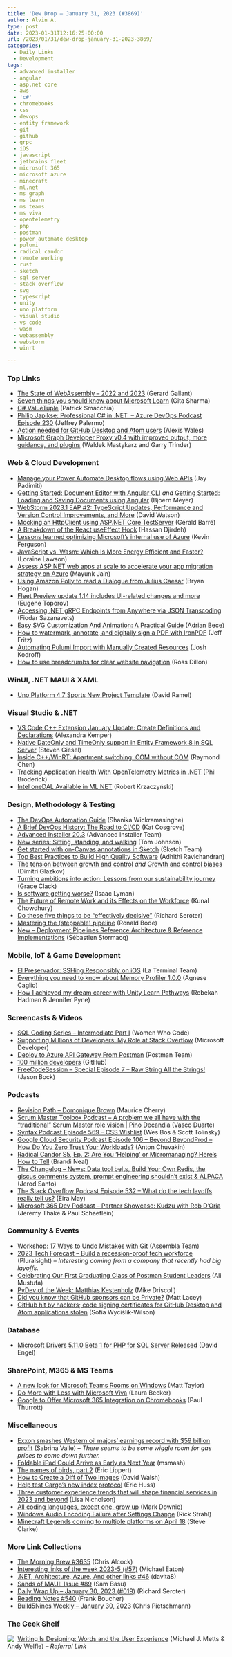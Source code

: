 ```yaml
---
title: 'Dew Drop – January 31, 2023 (#3869)'
author: Alvin A.
type: post
date: 2023-01-31T12:16:25+00:00
url: /2023/01/31/dew-drop-january-31-2023-3869/
categories:
  - Daily Links
  - Development
tags:
  - advanced installer
  - angular
  - asp.net core
  - aws
  - 'c#'
  - chromebooks
  - css
  - devops
  - entity framework
  - git
  - github
  - grpc
  - iOS
  - javascript
  - jetbrains fleet
  - microsoft 365
  - microsoft azure
  - minecraft
  - ml.net
  - ms graph
  - ms learn
  - ms teams
  - ms viva
  - opentelemetry
  - php
  - postman
  - power automate desktop
  - pulumi
  - radical candor
  - remote working
  - rust
  - sketch
  - sql server
  - stack overflow
  - svg
  - typescript
  - unity
  - uno platform
  - visual studio
  - vs code
  - wasm
  - webassembly
  - webstorm
  - winrt

---
```

### <a name="top"></a>Top Links

  * <a href="https://platform.uno/blog/the-state-of-webassembly-2022-and-2023/" target="_blank" rel="noopener">The State of WebAssembly – 2022 and 2023</a> (Gerard Gallant)
  * <a href="https://techcommunity.microsoft.com/t5/microsoft-learn-blog/seven-things-you-should-know-about-microsoft-learn/ba-p/2319497" target="_blank" rel="noopener">Seven things you should know about Microsoft Learn</a> (Gita Sharma)
  * <a href="https://blog.ndepend.com/c-valuetuple/" target="_blank" rel="noopener">C# ValueTuple</a> (Patrick Smacchia)
  * <a href="http://feed.azuredevops.show/philip-japikse-professional-c-in-net-episode-230" target="_blank" rel="noopener">Philip Japikse: Professional C# in .NET&nbsp; &#8211; Azure DevOps Podcast Episode 230</a> (Jeffrey Palermo)
  * <a href="https://github.blog/2023-01-30-action-needed-for-github-desktop-and-atom-users/" target="_blank" rel="noopener">Action needed for GitHub Desktop and Atom users</a> (Alexis Wales)
  * <a href="https://devblogs.microsoft.com/microsoft365dev/microsoft-graph-developer-proxy-v0-4-with-improved-output-more-guidance-and-plugins/" target="_blank" rel="noopener">Microsoft Graph Developer Proxy v0.4 with improved output, more guidance, and plugins</a> (Waldek Mastykarz and Garry Trinder)

### <a name="web"></a>Web & Cloud Development

  * <a href="https://powerautomate.microsoft.com/en-us/blog/manage-your-power-automate-desktop-flows-using-web-apis/" target="_blank" rel="noopener">Manage your Power Automate Desktop flows using Web APIs</a> (Jay Padimiti)
  * <a href="https://www.textcontrol.com/blog/2023/01/30/getting-started-document-editor-with-angular-cli/" target="_blank" rel="noopener">Getting Started: Document Editor with Angular CLI</a> _and_ <a href="https://www.textcontrol.com/blog/2023/01/30/loading-and-saving-documents-using-angular/" target="_blank" rel="noopener">Getting Started: Loading and Saving Documents using Angular</a> (Bjoern Meyer)
  * <a href="https://blog.jetbrains.com/webstorm/2023/01/webstorm-2023-1-eap-2/" target="_blank" rel="noopener">WebStorm 2023.1 EAP #2: TypeScript Updates, Performance and Version Control Improvements, and More</a> (David Watson)
  * <a href="https://www.meziantou.net/mocking-an-httpclient-using-asp-net-core-testserver.htm?utm_medium=social&utm_source=syndication" target="_blank" rel="noopener">Mocking an HttpClient using ASP.NET Core TestServer</a> (Gérald Barré)
  * <a href="https://www.telerik.com/blogs/breakdown-react-useeffect-hook" target="_blank" rel="noopener">A Breakdown of the React useEffect Hook</a> (Hassan Djirdeh)
  * <a href="https://azure.microsoft.com/blog/lessons-learned-optimizing-microsoft-s-internal-use-of-azure/" target="_blank" rel="noopener">Lessons learned optimizing Microsoft’s internal use of Azure</a> (Kevin Ferguson)
  * <a href="https://thenewstack.io/javascript-vs-wasm-which-is-more-energy-efficient-and-faster/" target="_blank" rel="noopener">JavaScript vs. Wasm: Which Is More Energy Efficient and Faster?</a> (Loraine Lawson)
  * <a href="https://techcommunity.microsoft.com/t5/apps-on-azure-blog/assess-asp-net-web-apps-at-scale-to-accelerate-your-app/ba-p/3718361" target="_blank" rel="noopener">Assess ASP.NET web apps at scale to accelerate your app migration strategy on Azure</a> (Mayunk Jain)
  * <a href="https://nodogmablog.bryanhogan.net/2023/01/using-amazon-polly-to-read-a-dialogue-from-julius-caesar/" target="_blank" rel="noopener">Using Amazon Polly to read a Dialogue from Julius Caesar</a> (Bryan Hogan)
  * <a href="https://blog.jetbrains.com/fleet/2023/01/fleet-preview-update-1-14-includes-ui-related-changes-and-more/" target="_blank" rel="noopener">Fleet Preview update 1.14 includes UI-related changes and more</a> (Eugene Toporov)
  * <a href="https://www.infoq.com/articles/dotnet-grpc-json-transcoding/?utm_campaign=infoq_content&utm_source=infoq&utm_medium=feed&utm_term=global" target="_blank" rel="noopener">Accessing .NET gRPC Endpoints from Anywhere via JSON Transcoding</a> (Fiodar Sazanavets)
  * <a href="https://smashingmagazine.com/2023/01/svg-customization-animation-practical-guide/" target="_blank" rel="noopener">Easy SVG Customization And Animation: A Practical Guide</a> (Adrian Bece)
  * <a href="https://jeffreyfritz.com/2023/01/how-to-watermark-annotate-and-digitally-sign-a-pdf-with-ironpdf/" target="_blank" rel="noopener">How to watermark, annotate, and digitally sign a PDF with IronPDF</a> (Jeff Fritz)
  * <a href="https://www.pulumi.com/blog/automating-pulumi-import-to-bring-manually-created-resources-into-iac/" target="_blank" rel="noopener">Automating Pulumi Import with Manually Created Resources</a> (Josh Kodroff)
  * <a href="https://blog.logrocket.com/ux-design/how-use-breadcrumbs-clear-website-navigation/" target="_blank" rel="noopener">How to use breadcrumbs for clear website navigation</a> (Ross Dillon)

### <a name="silverlight"></a>WinUI, .NET MAUI & XAML

  * <a href="https://visualstudiomagazine.com/articles/2023/01/30/uno-platform-4-7.aspx" target="_blank" rel="noopener">Uno Platform 4.7 Sports New Project Template</a> (David Ramel)

### <a name="dotnet"></a>Visual Studio & .NET

  * <a href="https://devblogs.microsoft.com/cppblog/vs-code-c-extension-january-update-create-definitions-and-declarations/" target="_blank" rel="noopener">VS Code C++ Extension January Update: Create Definitions and Declarations</a> (Alexandra Kemper)
  * <a href="https://steven-giesel.com/blogPost/eae9904c-152f-4087-add9-ea78d1b15442" target="_blank" rel="noopener">Native DateOnly and TimeOnly support in Entity Framework 8 in SQL Server</a> (Steven Giesel)
  * <a href="https://devblogs.microsoft.com/oldnewthing/20230130-00/?p=107761" target="_blank" rel="noopener">Inside C++/WinRT: Apartment switching: COM without COM</a> (Raymond Chen)
  * <a href="https://code-maze.com/tracking-dotnet-opentelemetry-metrics/" target="_blank" rel="noopener">Tracking Application Health With OpenTelemetry Metrics in .NET</a> (Phil Broderick)
  * <a href="https://www.infoq.com/news/2023/01/intel-onedal-ml-net/?utm_campaign=infoq_content&utm_source=infoq&utm_medium=feed&utm_term=global" target="_blank" rel="noopener">Intel oneDAL Available in ML.NET</a> (Robert Krzaczyński)

### <a name="design"></a>Design, Methodology & Testing

  * <a href="https://www.splunk.com/en_us/blog/learn/devops-automation.html" target="_blank" rel="noopener">The DevOps Automation Guide</a> (Shanika Wickramasinghe)
  * <a href="https://thenewstack.io/a-brief-devops-history-the-road-to-ci-cd/" target="_blank" rel="noopener">A Brief DevOps History: The Road to CI/CD</a> (Kat Cosgrove)
  * <a href="https://www.advancedinstaller.com/release-20.3.html" target="_blank" rel="noopener">Advanced Installer 20.3</a> (Advanced Installer Team)
  * <a href="https://idratherbewriting.com/blog/sitting-standing-walking-introduction/" target="_blank" rel="noopener">New series: Sitting, standing, and walking</a> (Tom Johnson)
  * <a href="https://www.sketch.com/blog/get-started-with-on-canvas-annotations/" target="_blank" rel="noopener">Get started with on-Canvas annotations in Sketch</a> (Sketch Team)
  * <a href="https://adhithiravi.medium.com/top-best-practices-to-build-high-quality-software-786c60d8b156?source=rss-d557f5db78e7------2" target="_blank" rel="noopener">Top Best Practices to Build High Quality Software</a> (Adhithi Ravichandran)
  * <a href="https://glazkov.com/2023/01/30/the-tension-between-growth-and-control/" target="_blank" rel="noopener">The tension between growth and control</a> _and_ <a href="https://glazkov.com/2023/01/30/growth-and-control-biases/" target="_blank" rel="noopener">Growth and control biases</a> (Dimitri Glazkov)
  * <a href="https://www.microsoft.com/en-us/industry/microsoft-in-business/sustainability/2023/01/19/turning-ambitions-into-action-lessons-from-our-sustainability-journey/" target="_blank" rel="noopener">Turning ambitions into action: Lessons from our sustainability journey</a> (Grace Clack)
  * <a href="https://stackoverflow.blog/2023/01/30/is-software-getting-worse/" target="_blank" rel="noopener">Is software getting worse?</a> (Isaac Lyman)
  * <a href="https://www.kunal-chowdhury.com/2023/01/future-of-remote-work.html" target="_blank" rel="noopener">The Future of Remote Work and its Effects on the Workforce</a> (Kunal Chowdhury)
  * <a href="https://seroter.com/2023/01/30/do-these-five-things-to-be-effectively-decisive/" target="_blank" rel="noopener">Do these five things to be “effectively decisive”</a> (Richard Seroter)
  * <a href="https://devblogs.microsoft.com/powershell-community/mastering-the-steppable-pipeline/" target="_blank" rel="noopener">Mastering the (steppable) pipeline</a> (Ronald Bode)
  * <a href="https://aws.amazon.com/blogs/aws/__trashed/" target="_blank" rel="noopener">New – Deployment Pipelines Reference Architecture & Reference Implementations</a> (Sébastien Stormacq)

### <a name="mobile"></a>Mobile, IoT & Game Development

  * <a href="https://blog.xibbon.com/solving-background-disconnect-issues-on-ios-with-el/" target="_blank" rel="noopener">El Preservador: SSHing Responsibly on iOS</a> (La Terminal Team)
  * <a href="https://blog.unity.com/technology/everything-you-need-to-know-about-memory-profiler" target="_blank" rel="noopener">Everything you need to know about Memory Profiler 1.0.0</a> (Agnese Caglio)
  * <a href="https://blog.unity.com/games/how-i-achieved-my-dream-career-with-unity-learn-pathways" target="_blank" rel="noopener">How I achieved my dream career with Unity Learn Pathways</a> (Rebekah Hadman & Jennifer Pyne)

### <a name="videos"></a>Screencasts & Videos

  * <a href="http://www.youtube.com/watch?v=O5KAQWfpGqQ" target="_blank" rel="noopener">SQL Coding Series &#8211; Intermediate Part I</a> (Women Who Code)
  * <a href="http://www.youtube.com/watch?v=hSWvsZ_pkfc" target="_blank" rel="noopener">Supporting Millions of Developers: My Role at Stack Overflow</a> (Microsoft Developer)
  * <a href="http://www.youtube.com/watch?v=w2kSAt8CBWE" target="_blank" rel="noopener">Deploy to Azure API Gateway From Postman</a> (Postman Team)
  * <a href="http://www.youtube.com/watch?v=a3Kd4MRaRAw" target="_blank" rel="noopener">100 million developers</a> (GitHub)
  * <a href="http://www.youtube.com/watch?v=529S2AmAQMA" target="_blank" rel="noopener">FreeCodeSession &#8211; Special Episode 7 &#8211; Raw String All the Strings!</a> (Jason Bock)

### <a name="podcasts"></a>Podcasts

  * <a href="https://revisionpath.com/domonique-brown" target="_blank" rel="noopener">Revision Path &#8211; Domonique Brown</a> (Maurice Cherry)
  * <a href="https://scrummastertoolbox.libsyn.com/a-problem-we-all-have-with-the-traditional-scrum-master-role-vision-pino-decandia" target="_blank" rel="noopener">Scrum Master Toolbox Podcast &#8211; A problem we all have with the “traditional” Scrum Master role vision | Pino Decandia</a> (Vasco Duarte)
  * <a href="https://syntax.fm/show/569/css-wishlist" target="_blank" rel="noopener">Syntax Podcast Episode 569 &#8211; CSS Wishlist</a> (Wes Bos & Scott Tolinsky)
  * <a href="https://cloudsecuritypodcast.libsyn.com/ep106-beyond-beyondprod-how-do-you-zero-trust-your-workloads" target="_blank" rel="noopener">Google Cloud Security Podcast Episode 106 &#8211; Beyond BeyondProd &#8211; How Do You Zero Trust Your Workloads?</a> (Anton Chuvakin)
  * <a href="https://www.radicalcandor.com/podcast/micromanaging-or-helping/" target="_blank" rel="noopener">Radical Candor S5, Ep. 2: Are You &#8216;Helping&#8217; or Micromanaging? Here&#8217;s How to Tell</a> (Brandi Neal)
  * <a href="https://changelog.com/podcast/news-2023-01-30" target="_blank" rel="noopener">The Changelog &#8211; News: Data tool belts, Build Your Own Redis, the giscus comments system, prompt engineering shouldn&#8217;t exist & ALPACA</a> (Jerod Santo)
  * <a href="https://stackoverflow.blog/2023/01/31/what-do-the-tech-layoffs-really-tell-us-ep-532/" target="_blank" rel="noopener">The Stack Overflow Podcast Episode 532 &#8211; What do the tech layoffs really tell us?</a> (Eira May)
  * <a href="https://www.m365devpodcast.com/e/partner-showcase-kudzu-with-rob-d-oria/" target="_blank" rel="noopener">Microsoft 365 Dev Podcast &#8211; Partner Showcase: Kudzu with Rob D’Oria</a> (Jeremy Thake & Paul Schaeflein)

### <a name="events"></a>Community & Events

  * <a href="https://blog.assembla.com/undo-mistakes-with-git" target="_blank" rel="noopener">Workshop: 17 Ways to Undo Mistakes with Git</a> (Assembla Team)
  * <a href="https://learn.pluralsight.com/resource/organic/2023-tech-forecast" target="_blank" rel="noopener">2023 Tech Forecast &#8211; Build a recession-proof tech workforce</a> (Pluralsight) _&#8211; Interesting coming from a company that recently had big layoffs._
  * <a href="https://blog.postman.com/celebrating-our-first-graduating-class-of-postman-student-leaders/" target="_blank" rel="noopener">Celebrating Our First Graduating Class of Postman Student Leaders</a> (Ali Mustufa)
  * <a href="https://www.blog.pythonlibrary.org/2023/01/30/pydev-of-the-week-matthias-kestenholz/" target="_blank" rel="noopener">PyDev of the Week: Matthias Kestenholz</a> (Mike Driscoll)
  * <a href="https://www.mrlacey.com/2023/01/did-you-know-that-github-sponsors-can.html" target="_blank" rel="noopener">Did you know that GitHub sponsors can be Private?</a> (Matt Lacey)
  * <a href="https://betanews.com/2023/01/31/github-hit-by-hackers-code-signing-certificates-for-github-desktop-and-atom-applications-stolen/" target="_blank" rel="noopener">GitHub hit by hackers; code signing certificates for GitHub Desktop and Atom applications stolen</a> (Sofia Wyciślik-Wilson)

### <a name="sql"></a>Database

  * <a href="https://techcommunity.microsoft.com/t5/sql-server-blog/microsoft-drivers-5-11-0-beta-1-for-php-for-sql-server-released/ba-p/3727135" target="_blank" rel="noopener">Microsoft Drivers 5.11.0 Beta 1 for PHP for SQL Server Released</a> (David Engel)

### <a name="sp"></a>SharePoint, M365 & MS Teams

  * <a href="https://techcommunity.microsoft.com/t5/microsoft-teams-blog/a-new-look-for-microsoft-teams-rooms-on-windows/ba-p/3726040" target="_blank" rel="noopener">A new look for Microsoft Teams Rooms on Windows</a> (Matt Taylor)
  * <a href="https://techcommunity.microsoft.com/t5/microsoft-viva-blog/do-more-with-less-with-microsoft-viva/ba-p/3728344" target="_blank" rel="noopener">Do More with Less with Microsoft Viva</a> (Laura Becker)
  * <a href="https://www.thurrott.com/cloud/microsoft-365/278793/google-to-offer-microsoft-365-integration-on-chromebooks" target="_blank" rel="noopener">Google to Offer Microsoft 365 Integration on Chromebooks</a> (Paul Thurrott)

### <a name="misc"></a>Miscellaneous

  * <a href="https://www.msn.com/en-us/money/other/exxon-smashes-western-oil-majors-earnings-record-with-59-billion-profit/ar-AA16Wo1A" target="_blank" rel="noopener">Exxon smashes Western oil majors&#8217; earnings record with $59 billion profit</a> (Sabrina Valle) _&#8211; There seems to be some wiggle room for gas prices to come down further._
  * <a href="https://apple.slashdot.org/story/23/01/30/1327213/foldable-ipad-could-arrive-as-early-as-next-year?utm_source=rss1.0mainlinkanon&utm_medium=feed" target="_blank" rel="noopener">Foldable iPad Could Arrive as Early as Next Year</a> (msmash)
  * <a href="https://ericlippert.com/2023/01/30/the-names-of-birds-part-2/" target="_blank" rel="noopener">The names of birds, part 2</a> (Eric Lippert)
  * <a href="https://davidwalsh.name/diff-two-images" target="_blank" rel="noopener">How to Create a Diff of Two Images</a> (David Walsh)
  * <a href="https://blog.rust-lang.org/inside-rust/2023/01/30/cargo-sparse-protocol.html" target="_blank" rel="noopener">Help test Cargo&#8217;s new index protocol</a> (Eric Huss)
  * <a href="https://www.microsoft.com/en-us/industry/microsoft-in-business/customer-experience/2023/01/30/three-customer-experience-trends-that-will-shape-financial-services-in-2023-and-beyond/" target="_blank" rel="noopener">Three customer experience trends that will shape financial services in 2023 and beyond</a> (Lisa Nicholson)
  * <a href="https://www.poppastring.com/blog/all-coding-languages-except-one-grow-up" target="_blank" rel="noopener">All coding languages, except one, grow up</a> (Mark Downie)
  * <a href="https://weblog.west-wind.com/posts/2023/Jan/28/Windows-Audio-Encoding-Failure-after-Settings-Change" target="_blank" rel="noopener">Windows Audio Encoding Failure after Settings Change</a> (Rick Strahl)
  * <a href="https://blogs.windows.com/windowsexperience/2023/01/30/minecraft-legends-coming-to-multiple-platforms-on-april-18/" target="_blank" rel="noopener">Minecraft Legends coming to multiple platforms on April 18</a> (Steve Clarke)

### <a name="links"></a>More Link Collections

  * <a href="https://blog.cwa.me.uk/2023/01/31/the-morning-brew-3635/" target="_blank" rel="noopener">The Morning Brew #3635</a> (Chris Alcock)
  * <a href="https://samestuffdifferentday.net/2023/01/30/Interesting-links-of-the-week-2023-5/" target="_blank" rel="noopener">Interesting links of the week 2023-5 (#57)</a> (Michael Eaton)
  * <a href="https://davidshergilashvili.space/2023/01/30/net-architecture-azure-and-other-links-46/" target="_blank" rel="noopener">.NET, Architecture, Azure, And other links #46</a> (davita8)
  * <a href="https://www.telerik.com/blogs/sands-maui-issue-89" target="_blank" rel="noopener">Sands of MAUI: Issue #89</a> (Sam Basu)
  * <a href="https://seroter.com/2023/01/30/daily-wrap-up-january-30-2023-019/" target="_blank" rel="noopener">Daily Wrap Up – January 30, 2023 (#019)</a> (Richard Seroter)
  * <a href="https://www.frankysnotes.com/2023/01/reading-notes-540.html" target="_blank" rel="noopener">Reading Notes #540</a> (Frank Boucher)
  * <a href="https://build5nines.com/build5nines-weekly-january-30-2023/" target="_blank" rel="noopener">Build5Nines Weekly – January 30, 2023</a> (Chris Pietschmann)

### <a name="shelf"></a>The Geek Shelf

<a href="https://www.amazon.com/dp/1933820667/?tag=amavin-20" target="_blank" rel="noopener"><img decoding="async" align="left" style="margin: 0px 4px 0px 0px; border: 0px currentcolor; border-image: none; float: left; display: inline; background-image: none;" src="https://m.media-amazon.com/images/I/41vVAFSXvZL._SS135_.jpg" border="0" /></a>&nbsp;<a href="https://www.amazon.com/dp/1933820667/?tag=amavin-20" target="_blank" rel="noopener">Writing Is Designing: Words and the User Experience</a> (Michael J. Metts & Andy Welfle) _&#8211; Referral Link_